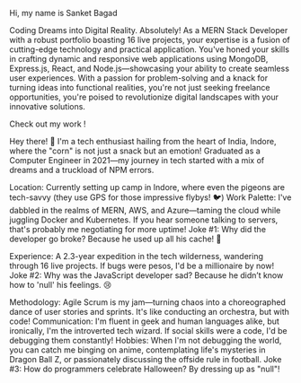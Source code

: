 
Hi, my name is Sanket Bagad

Coding Dreams into Digital Reality.
Absolutely! As a MERN Stack Developer with a robust portfolio boasting 16 live projects, your expertise is a fusion of cutting-edge technology and practical application. You've honed your skills in crafting dynamic and responsive web applications using MongoDB, Express.js, React, and Node.js—showcasing your ability to create seamless user experiences. With a passion for problem-solving and a knack for turning ideas into functional realities, you're not just seeking freelance opportunities, you're poised to revolutionize digital landscapes with your innovative solutions.

Check out my work !

Hey there! 👋 I'm a tech enthusiast hailing from the heart of India, Indore, where the "corn" is not just a snack but an emotion! Graduated as a Computer Engineer in 2021—my journey in tech started with a mix of dreams and a truckload of NPM errors.

Location: Currently setting up camp in Indore, where even the pigeons are tech-savvy (they use GPS for those impressive flybys! 🐦)
Work Palette: I've dabbled in the realms of MERN, AWS, and Azure—taming the cloud while juggling Docker and Kubernetes. If you hear someone talking to servers, that's probably me negotiating for more uptime!
Joke #1: Why did the developer go broke? Because he used up all his cache! 💸

Experience: A 2.3-year expedition in the tech wilderness, wandering through 16 live projects. If bugs were pesos, I'd be a millionaire by now!
Joke #2: Why was the JavaScript developer sad? Because he didn’t know how to 'null' his feelings. 😢

Methodology: Agile Scrum is my jam—turning chaos into a choreographed dance of user stories and sprints. It's like conducting an orchestra, but with code!
Communication: I'm fluent in geek and human languages alike, but ironically, I'm the introverted tech wizard. If social skills were a code, I'd be debugging them constantly!
Hobbies: When I'm not debugging the world, you can catch me binging on anime, contemplating life's mysteries in Dragon Ball Z, or passionately discussing the offside rule in football.
Joke #3: How do programmers celebrate Halloween? By dressing up as "null"!


